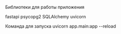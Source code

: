 Библиотеки для работы приложения

fastapi
psycopg2
SQLAlchemy
uvicorn


Команда для запуска 
uvicorn app.main:app --reload

